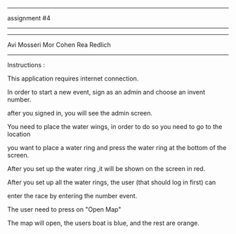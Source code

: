 

*********************
   assignment #4
*********************




***********
Avi Mosseri
Mor Cohen
Rea Redlich
***********



Instructions :

This application requires internet connection.

In order to start a new event, sign as an admin and choose an invent number.

after you signed in, you will see the admin screen.

You need to place the water wings, in order to do so you need to go to the location
 
you want to place a water ring and press the water ring at the bottom of the screen.

After you set up the water ring ,it will be shown on the screen in red.

After you set up all the water rings, the user (that should log in first) can 

enter the race by entering the number event.

The user need to press on "Open Map"

The map will open, the users boat is blue, and the rest are orange.
